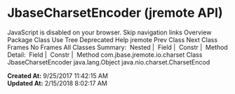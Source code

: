 # JbaseCharsetEncoder (jremote   API)

JavaScript is disabled on your browser. Skip navigation links Overview Package Class Use Tree Deprecated Help jremote Prev Class Next Class Frames No Frames All Classes Summary:  Nested |  Field |  Constr |  Method Detail:  Field |  Constr |  Method com.jbase.jremote.io.charset Class JbaseCharsetEncoder java.lang.Object java.nio.charset.CharsetEncod  

**Created At:** 9/25/2017 11:42:15 AM  
**Updated At:** 2/15/2018 8:02:17 AM  


